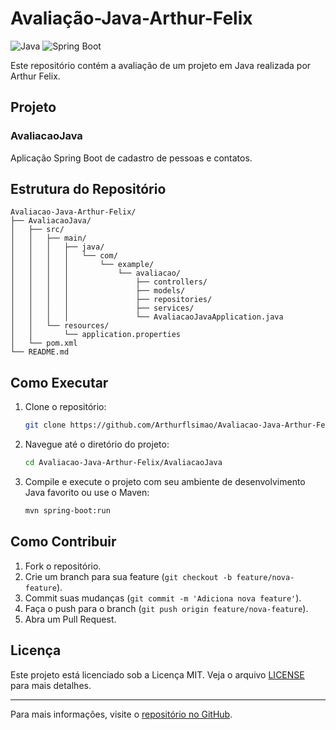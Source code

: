 
# Avaliação-Java-Arthur-Felix

![Java](https://img.shields.io/badge/Java-ED8B00?style=for-the-badge&logo=java&logoColor=white)
![Spring Boot](https://img.shields.io/badge/Spring_Boot-F2F4F9?style=for-the-badge&logo=spring-boot)

Este repositório contém a avaliação de um projeto em Java realizada por Arthur Felix.

## Projeto

### AvaliacaoJava

Aplicação Spring Boot de cadastro de pessoas e contatos.

## Estrutura do Repositório

```
Avaliacao-Java-Arthur-Felix/
├── AvaliacaoJava/
│   ├── src/
│   │   ├── main/
│   │   │   ├── java/
│   │   │   │   └── com/
│   │   │   │       └── example/
│   │   │   │           └── avaliacao/
│   │   │   │               ├── controllers/
│   │   │   │               ├── models/
│   │   │   │               ├── repositories/
│   │   │   │               ├── services/
│   │   │   │               └── AvaliacaoJavaApplication.java
│   │   └── resources/
│   │       └── application.properties
│   └── pom.xml
└── README.md
```

## Como Executar

1. Clone o repositório:
   ```bash
   git clone https://github.com/Arthurflsimao/Avaliacao-Java-Arthur-Felix.git
   ```
2. Navegue até o diretório do projeto:
   ```bash
   cd Avaliacao-Java-Arthur-Felix/AvaliacaoJava
   ```
3. Compile e execute o projeto com seu ambiente de desenvolvimento Java favorito ou use o Maven:
   ```bash
   mvn spring-boot:run
   ```

## Como Contribuir

1. Fork o repositório.
2. Crie um branch para sua feature (`git checkout -b feature/nova-feature`).
3. Commit suas mudanças (`git commit -m 'Adiciona nova feature'`).
4. Faça o push para o branch (`git push origin feature/nova-feature`).
5. Abra um Pull Request.

## Licença

Este projeto está licenciado sob a Licença MIT. Veja o arquivo [LICENSE](LICENSE) para mais detalhes.

---

Para mais informações, visite o [repositório no GitHub](https://github.com/Arthurflsimao/Avaliacao-Java-Arthur-Felix).
